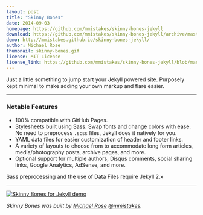 ```yaml
---
layout: post
title: "Skinny Bones"
date: 2014-09-03
homepage: https://github.com/mmistakes/skinny-bones-jekyll
download: https://github.com/mmistakes/skinny-bones-jekyll/archive/master.zip
demo: http://mmistakes.github.io/skinny-bones-jekyll/
author: Michael Rose
thumbnail: skinny-bones.gif
license: MIT License
license_link: https://github.com/mmistakes/skinny-bones-jekyll/blob/master/LICENSE
---
```


Just a little something to jump start your Jekyll powered site. Purposely kept minimal to make adding your own markup and flare easier.

---

### Notable Features

* 100% compatible with GitHub Pages.
* Stylesheets built using Sass. Swap fonts and change colors with ease. No need to preprocess `.scss` files, Jekyll does it natively for you.
* YAML data files for easier customization of header and footer links.
* A variety of layouts to choose from to accommodate long form articles, media/photography posts, archive pages, and more.
* Optional support for multiple authors, Disqus comments, social sharing links, Google Analytics, AdSense, and more.

Sass preprocessing and the use of Data Files require Jekyll 2.x

---

<a href="http://mmistakes.github.io/skinny-bones-jekyll/"><img src="http://mmistakes.github.io/skinny-bones-jekyll/images/skinny-bones-theme-feature.jpg" alt="Skinny Bones for Jekyll demo"></a>

*Skinny Bones was built by [Michael Rose](http://mademistakes.com) [@mmistakes](http://twitter.com/mmistakes).*